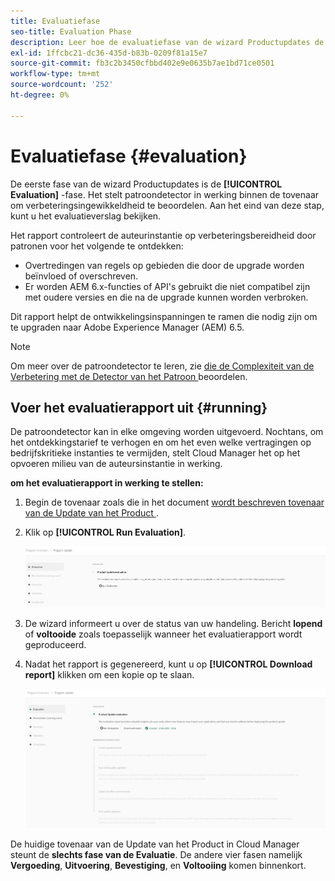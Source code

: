 ```yaml
---
title: Evaluatiefase
seo-title: Evaluation Phase
description: Leer hoe de evaluatiefase van de wizard Productupdates de upgradecomplexiteit met de patroondetector beoordeelt.
exl-id: 1ffcbc21-dc36-435d-b83b-0209f81a15e7
source-git-commit: fb3c2b3450cfbbd402e9e0635b7ae1bd71ce0501
workflow-type: tm+mt
source-wordcount: '252'
ht-degree: 0%

---
```



# Evaluatiefase {#evaluation}

De eerste fase van de wizard Productupdates is de **[!UICONTROL Evaluation]** -fase. Het stelt patroondetector in werking binnen de tovenaar om verbeteringsingewikkeldheid te beoordelen. Aan het eind van deze stap, kunt u het evaluatieverslag bekijken.

Het rapport controleert de auteurinstantie op verbeteringsbereidheid door patronen voor het volgende te ontdekken:

* Overtredingen van regels op gebieden die door de upgrade worden beïnvloed of overschreven.
* Er worden AEM 6.x-functies of API&#39;s gebruikt die niet compatibel zijn met oudere versies en die na de upgrade kunnen worden verbroken.

Dit rapport helpt de ontwikkelingsinspanningen te ramen die nodig zijn om te upgraden naar Adobe Experience Manager (AEM) 6.5.

>[!NOTE]
>
>Om meer over de patroondetector te leren, zie [ die de Complexiteit van de Verbetering met de Detector van het Patroon ](https://experienceleague.adobe.com/nl/docs/experience-manager-65/content/implementing/deploying/upgrading/pattern-detector) beoordelen.

## Voer het evaluatierapport uit {#running}

De patroondetector kan in elke omgeving worden uitgevoerd. Nochtans, om het ontdekkingstarief te verhogen en om het even welke vertragingen op bedrijfskritieke instanties te vermijden, stelt Cloud Manager het op het opvoeren milieu van de auteursinstantie in werking.

**om het evaluatierapport in werking te stellen:**

1. Begin de tovenaar zoals die in het document [ wordt beschreven tovenaar van de Update van het Product ](/help/product-update-wizard/overview.md).

1. Klik op **[!UICONTROL Run Evaluation]**.

   ![ evaluatie van de Looppas ](/help/assets/Run-Evaluation.png)

1. De wizard informeert u over de status van uw handeling. Bericht **lopend** of **voltooide** zoals toepasselijk wanneer het evaluatierapport wordt geproduceerd.

1. Nadat het rapport is gegenereerd, kunt u op **[!UICONTROL Download report]** klikken om een kopie op te slaan.

   ![ gecreeerd Rapport ](/help/assets/Evaluation-1.png)

De huidige tovenaar van de Update van het Product in Cloud Manager steunt de **slechts fase van de Evaluatie**. De andere vier fasen namelijk **Vergoeding**, **Uitvoering**, **Bevestiging**, en **Voltooiing** komen binnenkort.

